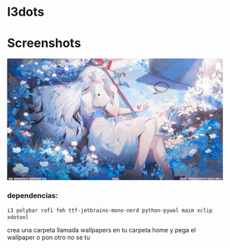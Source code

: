 # I3dots

# Screenshots
![](https://github.com/Derszi65g/I3dots/blob/468666fa08e3eac3f833ee829e6af9d60257dbe1/screenshot-20250116-203807Z-all.png)
### dependencias: 
```
i3 polybar rofi feh ttf-jetbrains-mono-nerd python-pywal maim xclip xdotool
```
crea una carpeta llamada wallpapers en tu carpeta home y pega el wallpaper o pon otro no se tu
